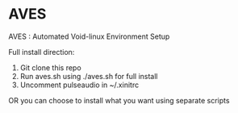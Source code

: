 # AVES
AVES : Automated Void-linux Environment Setup

Full install direction:
1. Git clone this repo
2. Run aves.sh using ./aves.sh for full install
3. Uncomment pulseaudio in ~/.xinitrc

OR you can choose to install what you want using separate scripts

